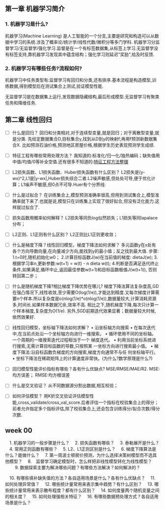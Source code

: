 ## 第一章 机器学习简介

### 1. 机器学习是什么?
机器学习(Machine  Learning) 是人工智能的一个分支,主要是研究和构造可以从数据中学习的系统.涉及了概率论/统计学/线性代数/微积分等多门学科.
机器学习分监督学习/无监督学/强化学习.监督是在一个有标签数据集,从标签上学习.无监督学没有标签支持,靠机器学习发现其中蕴含结构；强化学习则延迟"奖励",给及时反馈.


### 2. 机器学习有哪些任务?流程如何?
机器学习中任务类型有:监督学习有回归和分类,还有排序.基本流程是构造模型,训练数据,得到模型后在测试集合上测试,验证模型性能.

无监督学习是在数据集上运行,发现数据隐藏结构,最后形成模型.无监督学习有聚类任务和降维任务.

## 第二章 线性回归

- [ ] 什么是回归？
回归和分类相对,对于连续型变量,就是回归；对于离散型变量,就是分类.
先给定数据集合D,目标集合y,找到从D到y的映射f;再用f预测新数据集合X.
比如预测石油价格,预测地区房屋价格,根据学生历史表现预测学生成绩.

- [ ] 特征工程有哪些常用处理方法？
   我知道的:标准化/归一化/独热编码；缺失值用中值/均值/0等补全空值.还有很多不知道的:[特征工程方法整理](https://www.jianshu.com/p/800377efc422)

- [ ] L2损失函数、L1损失函数、Huber损失函数有什么区别？
    L2损失是(y-wx)^2,L1是|y-wx|,Huber损失综合二者.L2噪声敏感,但处处可导,便于优化计算；L1噪声不敏感,但0点不可导.Huer有个分界线:

- [ ] 什么是过拟合？
      在训练集合上,模型预测准确率很高,但用到测试集合上,模型准确率就下来了.也就是说,模型只在训练集上实现了很好拟合,但没有泛化能力.这样就过拟合了.

- [ ] 损失函数用概率如何解释？
L2损失等同负log似然损失；L1损失等同lapalace分布；

- [ ] L2正则、L1正则有什么区别？
L2正则比L1正则更收敛；

- [ ] 什么是梯度下降？线性回归模型，梯度下降法如何求解？
多元函数y在x处有各个方向导数向量,在向量减少方向,能找到y的最小值；反之找到最大值.
步骤:
1.t=0时,随机初始化w0；
2.计算目标函数J(w)在当前值的梯度: dietaJ(w);
3.根据学习率n,更新参数:w(t+1) = w(t) - n dieta w(t);
4.判断是否满足迭代终止条件,如果满足,循环中止,返回最佳参数w(t+1)和目标函数极值J(w(t+1)), 否则转回第二步；

- [ ]  什么是随机梯度下降?相比梯度下降优势在哪儿?
梯度下降法算法复杂度高,GD在强凸情况下,线性收敛,至少需要O(log(1/e)),才能达到精度.又每次梯度计算需要n个样本.所以复杂度是o(nlog(1/e)*o(nlog(1/e)),数据量较大,计算消耗资源多,时间长.如果样本数据冗余,效率不高.
相比之下,随机梯度下降,每次只计算一个样本梯度,复杂度为O(1/e).
另外,SGD前期迭代效果显著；数据量较大时候,依然效果好.

- [ ] 线性回归模型，坐标轴下降法如何求解？
• 沿坐标轴方向搜索
• 在每次迭代中,在当前点处沿一个坐标轴方向进行一维搜索。
• 循环使用不同的坐标轴。一个周期的一维搜索迭代过程相当于一个
梯度迭代。
• 利用当前坐标系统进行搜索,无需计算目标函数的导数,只按照某
一坐标方向进行搜索最小值。
• 梯度下降法:沿目标函数负梯度的方向搜索,梯度方向通常不与任
何坐标轴平行。
• 坐标下降法在稀疏矩阵上的计算速度非常快。(为什么?数学原理是什么?)


- [ ] 回归模型性能评价指标有哪些？各有什么优缺点?
  MSE/RMSE/MAE/R2.
MSE:均方误差；
RMSE:均方根误差

- [ ] 什么是交叉验证？
从不同数据源分割出数据,相互校验；

- [ ] 如何评估模型？
用K折交叉验证评估模型性能,cross_validate/cross_val_score.后者评估一个指标在校验集合上的得分；前者允许指定多个指标评估,除了校验集合上,还会包含训练得分/拟合次数/得分次数.


## week 00
　1. 机器学习的一般步骤是什么？
　2. 损失函数有哪些？
　3. 泰勒展开是什么？
　4. 常用正则函数有哪些？ 
　5. L2、L1正则区别是什么？
　6. 梯度下降算法是什么？能做什么？
　7. 第一周波士顿房价预测，为什么选择决策树模型而不选其他模型？
　8.　监督学习确定模型时，怎么样把非线性模型转化为线性模型？
　
　9. 数据探索主要为解决哪些问题？有哪些方法解决？如何解决的？

　10. 有哪些填补缺失值的方法？各自适用场景是什么？各有什么优缺点？
　11. 如何处理异常值？
　12. 哪些统计量常用来表示集中趋势？有什么区别？
　13. 哪些统计量常用来表示散布程度？都有什么区别？
　14. 如何度量两个随机变量之间的相关度？
　15. 如何处理强相关特征？
　16. 有哪些数据预处理方式？各自适用场景是什么？




